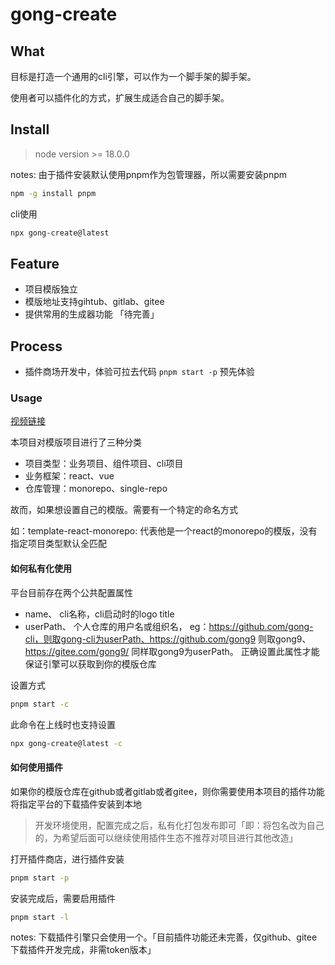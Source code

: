 # gong-create

## What

目标是打造一个通用的cli引擎，可以作为一个脚手架的脚手架。

使用者可以插件化的方式，扩展生成适合自己的脚手架。

## Install
> node version >= 18.0.0

notes: 由于插件安装默认使用pnpm作为包管理器，所以需要安装pnpm

```bash
npm -g install pnpm
```

cli使用
```bash
npx gong-create@latest
```

## Feature

- 项目模版独立
- 模版地址支持gihtub、gitlab、gitee
- 提供常用的生成器功能 「待完善」

## Process

- 插件商场开发中，体验可拉去代码 `pnpm start -p` 预先体验


### Usage

[视频链接](https://www.yuque.com/gongxiaobai/ckuidk/wp6gx65o7ezn0ud1)

本项目对模版项目进行了三种分类

- 项目类型：业务项目、组件项目、cli项目
- 业务框架：react、vue
- 仓库管理：monorepo、single-repo

故而，如果想设置自己的模版。需要有一个特定的命名方式

如：template-react-monorepo: 代表他是一个react的monorepo的模版，没有指定项目类型默认全匹配


#### 如何私有化使用
平台目前存在两个公共配置属性
- name、 cli名称，cli启动时的logo title
- userPath、 个人仓库的用户名或组织名， eg：https://github.com/gong-cli，则取gong-cli为userPath、https://github.com/gong9 则取gong9、https://gitee.com/gong9/ 同样取gong9为userPath。 正确设置此属性才能保证引擎可以获取到你的模版仓库

设置方式

```bash
pnpm start -c
```

此命令在上线时也支持设置
    
```bash
npx gong-create@latest -c
```

#### 如何使用插件
如果你的模版仓库在github或者gitlab或者gitee，则你需要使用本项目的插件功能将指定平台的下载插件安装到本地
> 开发环境使用，配置完成之后，私有化打包发布即可「即：将包名改为自己的，为希望后面可以继续使用插件生态不推荐对项目进行其他改造」

打开插件商店，进行插件安装
```bash
pnpm start -p
```

安装完成后，需要启用插件
```bash
pnpm start -l
```
notes: 下载插件引擎只会使用一个。「目前插件功能还未完善，仅github、gitee下载插件开发完成，非需token版本」

